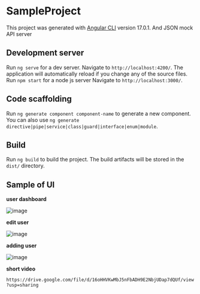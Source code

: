 # SampleProject

This project was generated with [Angular CLI](https://github.com/angular/angular-cli) version 17.0.1.
And JSON mock API server

## Development server

Run `ng serve` for a dev server. Navigate to `http://localhost:4200/`. The application will automatically reload if you change any of the source files.
Run `npm start` for a node js server Navigate to `http://localhost:3000/`.

## Code scaffolding

Run `ng generate component component-name` to generate a new component. You can also use `ng generate directive|pipe|service|class|guard|interface|enum|module`.

## Build

Run `ng build` to build the project. The build artifacts will be stored in the `dist/` directory.

## Sample of UI

**user dashboard**

![image](https://github.com/s4ki3f/sample_project/assets/29111757/c8522f8e-a2a2-414b-b351-1cbbb7bb3bcc)


**edit user**


![image](https://github.com/s4ki3f/sample_project/assets/29111757/9e85cf1b-14a1-41f7-ab76-c47e009904af)


**adding user**


![image](https://github.com/s4ki3f/sample_project/assets/29111757/83fc7cc7-6ef7-4379-8c94-aeead72014f4)


**short video**

`https://drive.google.com/file/d/16oHHVKwMbJ5nFbADH9E2NbjUDap7dQUf/view?usp=sharing`

